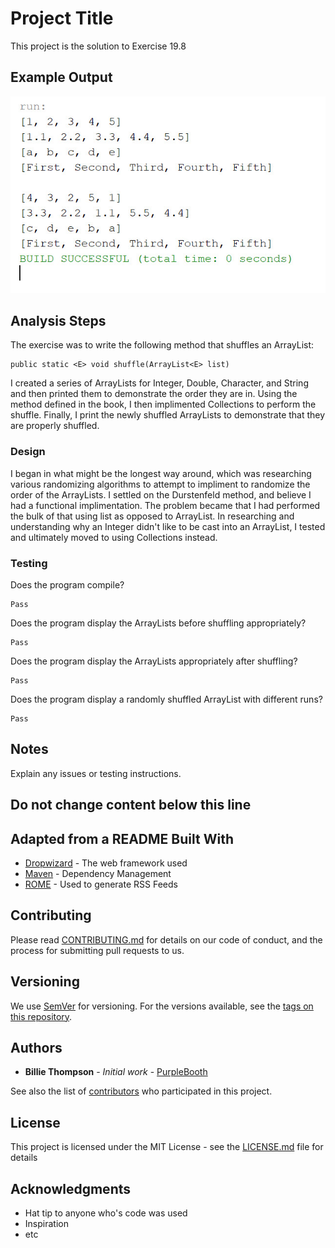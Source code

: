 # Project Title

This project is the solution to Exercise 19.8

## Example Output

![Sample Output](README.jpg)

## Analysis Steps

The exercise was to write the following method that shuffles an ArrayList:

```
public static <E> void shuffle(ArrayList<E> list)
```
  
I created a series of ArrayLists for Integer, Double, Character, and String and then printed them to demonstrate the order they are in. Using the method defined in the book, I then implimented Collections to perform the shuffle. Finally, I print the newly shuffled ArrayLists to demonstrate that they are properly shuffled.

### Design

I began in what might be the longest way around, which was researching various randomizing algorithms to attempt to impliment to randomize the order of the ArrayLists. I settled on the Durstenfeld method, and believe I had a functional implimentation. The problem became that I had performed the bulk of that using list as opposed to ArrayList. In researching and understanding why an Integer didn't like to be cast into an ArrayList, I tested and ultimately moved to using Collections instead.

### Testing

Does the program compile?

```
Pass
```

Does the program display the ArrayLists before shuffling appropriately?

```
Pass
```

Does the program display the ArrayLists appropriately after shuffling?

```
Pass
```

Does the program display a randomly shuffled ArrayList with different runs?

```
Pass
```

## Notes

Explain any issues or testing instructions.

## Do not change content below this line
## Adapted from a README Built With

* [Dropwizard](http://www.dropwizard.io/1.0.2/docs/) - The web framework used
* [Maven](https://maven.apache.org/) - Dependency Management
* [ROME](https://rometools.github.io/rome/) - Used to generate RSS Feeds

## Contributing

Please read [CONTRIBUTING.md](https://gist.github.com/PurpleBooth/b24679402957c63ec426) for details on our code of conduct, and the process for submitting pull requests to us.

## Versioning

We use [SemVer](http://semver.org/) for versioning. For the versions available, see the [tags on this repository](https://github.com/your/project/tags). 

## Authors

* **Billie Thompson** - *Initial work* - [PurpleBooth](https://github.com/PurpleBooth)

See also the list of [contributors](https://github.com/your/project/contributors) who participated in this project.

## License

This project is licensed under the MIT License - see the [LICENSE.md](LICENSE.md) file for details

## Acknowledgments

* Hat tip to anyone who's code was used
* Inspiration
* etc
